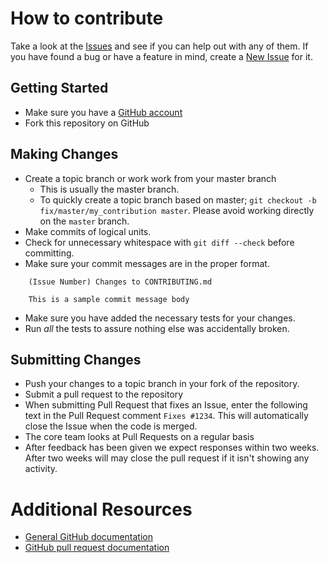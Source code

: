 # How to contribute

Take a look at the [Issues](https://github.com/phoenixframework/phoenix/issues)
and see if you can help out with any of them. If you have found a bug or
have a feature in mind, create a [New Issue](https://github.com/phoenixframework/phoenix/issues/new)
for it.

## Getting Started

* Make sure you have a [GitHub account](https://github.com/signup/free)
* Fork this repository on GitHub

## Making Changes

* Create a topic branch or work work from your master branch
  * This is usually the master branch.
  * To quickly create a topic branch based on master; `git checkout -b
    fix/master/my_contribution master`. Please avoid working directly on the
    `master` branch.
* Make commits of logical units.
* Check for unnecessary whitespace with `git diff --check` before committing.
* Make sure your commit messages are in the proper format.

````
    (Issue Number) Changes to CONTRIBUTING.md

    This is a sample commit message body
````

* Make sure you have added the necessary tests for your changes.
* Run _all_ the tests to assure nothing else was accidentally broken.

## Submitting Changes

* Push your changes to a topic branch in your fork of the repository.
* Submit a pull request to the repository
* When submitting Pull Request that fixes an Issue, enter the following text in 
  the Pull Request comment `Fixes #1234`. This will automatically close the Issue
  when the code is merged.
* The core team looks at Pull Requests on a regular basis
* After feedback has been given we expect responses within two weeks. After two
  weeks will may close the pull request if it isn't showing any activity.

# Additional Resources

* [General GitHub documentation](http://help.github.com/)
* [GitHub pull request documentation](http://help.github.com/send-pull-requests/)
